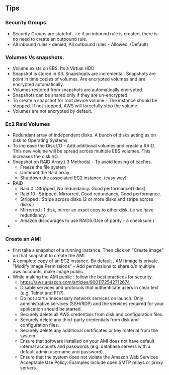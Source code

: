## Tips

### Security Groups.
+ Security Groups are stateful - i.e if an inbound rule is created, there is no need to create an outbound rule.
+ All inbound rules - denied, All outbound rules - Allowed. (Default)

### Volumes Vs snapshots.
+ Volume exists on EBS. Its a Virtual HDD
+ Snapshot is stored in S3. Snapshopts are incremental. Snapshots are point in time copies of volumes. Are encrypted volumes and are encrypted automatically. 
+ Volumes restored from snapshots are automatically encrypted.
+ Snapshots can be shared only if they are un-encrypted.
+ To create a snapshot for root device volume - The instance should be stopped. If not stopped, AWS will forcefully stop the volume.
+ Volumes are not encrypted by default.

### Ec2 Raid Volumes
+ Redundant array of independent disks. A bunch of disks acting as on disk to Operating Systems.
+ To increase the Disk I/O - Add additional volumes and create a RAID. This new volume will be spread across multiple EBS volumes. This increases the disk I/O.
+ Snapshot on RAID Array.( 3 Methods) - To avoid loosing of caches.
  + Freeze the file system
  + Unmount the Raid array
  + Shutdown the associated EC2 instance. (easy way)
+ RAID
  + Raid 0 : Stripped, No redundancy. Good performance(1 disk)
  + Raid 10 : Stripped, Mirrorred, Good redundancy, Good performance.
  + Stripped : Stripe across disks.(2 or more disks and stripe across disks.)
  + Mirrorred : 1 disk, mirror an exact copy to other disk. i.e we have redundancy.
  + Amazon discourages to use RAID5.(Use of parity - a checksum.)
+ 
### Create an AMI
+ first take a snapshot of a running instance. Then click on "Create Image" on that snapshot to create the AMI.
+ A complete copy of an EC2 instance. By default , AMI image is private. "Modify Image Permissions" - Add permissions to share b/n multiple aws accounts, make image public.
+ While making the AMI public : follow the best practices for security.
  + https://aws.amazon.com/articles/9001172542712674
  + Disable services and protocols that authenticate users in clear text (e.g. Telnet and FTP).
  + Do not start unnecessary network services on launch. Only administrative services (SSH/RDP) and the services required for your application should be started.
  + Securely delete all AWS credentials from disk and configuration files.
  + Securely delete any third-party credentials from disk and configuration files.
  + Securely delete any additional certificates or key material from the system.
  + Ensure that software installed on your AMI does not have default internal accounts and passwords (e.g. database servers with a default admin username and password).
  + Ensure that the system does not violate the Amazon Web Services Acceptable Use Policy. Examples include open SMTP relays or proxy servers.

